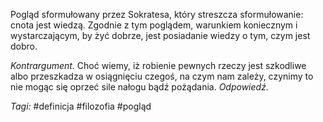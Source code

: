 Pogląd sformułowany przez Sokratesa, który streszcza sformułowanie: cnota jest wiedzą. Zgodnie z tym poglądem, warunkiem koniecznym i wystarczającym, by żyć dobrze, jest posiadanie wiedzy o tym, czym jest dobro.

_Kontrargument._ Choć wiemy, iż robienie pewnych rzeczy jest szkodliwe albo przeszkadza w osiągnięciu czegoś, na czym nam zależy, czynimy to nie mogąc się oprzeć sile nałogu bądź pożądania.
_Odpowiedź._ 

_Tagi:_ #definicja #filozofia #pogląd